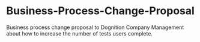 # Business-Process-Change-Proposal
Business process change proposal to Dognition Company Management about how to increase the number of tests users complete.
